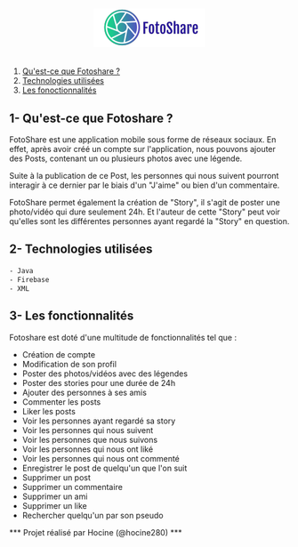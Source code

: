 # <p align="center"><img src="logoWithText.png"/></p>

1. [Qu'est-ce que Fotoshare ? ](#chapter-1)
2. [Technologies utilisées](#chapter-2)
3. [Les fonoctionnalités](#chapter-3)

## **1- Qu'est-ce que Fotoshare ?** <a name="chapter-1"></a>
FotoShare est une application mobile sous forme de réseaux sociaux. 
En effet, après avoir créé un compte sur l'application, nous pouvons ajouter des Posts, contenant un ou plusieurs photos avec une légende. 

Suite à la publication de ce Post, les personnes qui nous suivent pourront interagir à ce dernier par le biais d'un "J'aime" ou bien d'un commentaire. 

FotoShare permet également la création de "Story", il s'agit de poster une photo/vidéo qui dure seulement 24h. Et l'auteur de cette "Story" peut voir qu'elles sont les différentes personnes ayant regardé la "Story" en question.

## **2- Technologies utilisées** <a name="chapter-2"></a>

    - Java
    - Firebase
    - XML

## **3- Les fonctionnalités** <a name="chapter-3"></a>

Fotoshare est doté d'une multitude de fonctionnalités tel que : 
- Création de compte
- Modification de son profil
- Poster des photos/vidéos avec des légendes
- Poster des stories pour une durée de 24h 
- Ajouter des personnes à ses amis
- Commenter les posts
- Liker les posts
- Voir les personnes ayant regardé sa story
- Voir les personnes qui nous suivent
- Voir les personnes que nous suivons
- Voir les personnes qui nous ont liké
- Voir les personnes qui nous ont commenté
- Enregistrer le post de quelqu'un que l'on suit
- Supprimer un post
- Supprimer un commentaire
- Supprimer un ami
- Supprimer un like 
- Rechercher quelqu'un par son pseudo

*** Projet réalisé par Hocine (@hocine280) ***